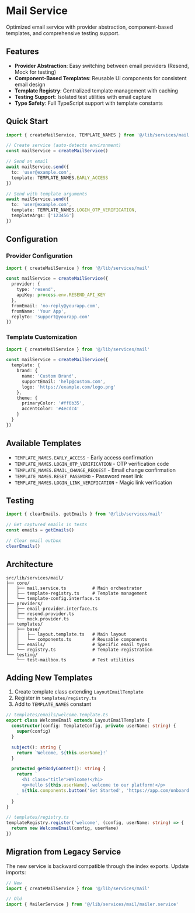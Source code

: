 # Mail Service

Optimized email service with provider abstraction, component-based templates, and comprehensive testing support.

## Features

- **Provider Abstraction**: Easy switching between email providers (Resend, Mock for testing)
- **Component-Based Templates**: Reusable UI components for consistent email design
- **Template Registry**: Centralized template management with caching
- **Testing Support**: Isolated test utilities with email capture
- **Type Safety**: Full TypeScript support with template constants

## Quick Start

```typescript
import { createMailService, TEMPLATE_NAMES } from '@/lib/services/mail'

// Create service (auto-detects environment)
const mailService = createMailService()

// Send an email
await mailService.send({
  to: 'user@example.com',
  template: TEMPLATE_NAMES.EARLY_ACCESS
})

// Send with template arguments
await mailService.send({
  to: 'user@example.com',
  template: TEMPLATE_NAMES.LOGIN_OTP_VERIFICATION,
  templateArgs: ['123456']
})
```

## Configuration

### Provider Configuration

```typescript
import { createMailService } from '@/lib/services/mail'

const mailService = createMailService({
  provider: {
    type: 'resend',
    apiKey: process.env.RESEND_API_KEY
  },
  fromEmail: 'no-reply@yourapp.com',
  fromName: 'Your App',
  replyTo: 'support@yourapp.com'
})
```

### Template Customization

```typescript
import { createMailService } from '@/lib/services/mail'

const mailService = createMailService({
  template: {
    brand: {
      name: 'Custom Brand',
      supportEmail: 'help@custom.com',
      logo: 'https://example.com/logo.png'
    },
    theme: {
      primaryColor: '#ff6b35',
      accentColor: '#4ecdc4'
    }
  }
})
```

## Available Templates

- `TEMPLATE_NAMES.EARLY_ACCESS` - Early access confirmation
- `TEMPLATE_NAMES.LOGIN_OTP_VERIFICATION` - OTP verification code
- `TEMPLATE_NAMES.EMAIL_CHANGE_REQUEST` - Email change confirmation
- `TEMPLATE_NAMES.RESET_PASSWORD` - Password reset link
- `TEMPLATE_NAMES.LOGIN_LINK_VERIFICATION` - Magic link verification

## Testing

```typescript
import { clearEmails, getEmails } from '@/lib/services/mail'

// Get captured emails in tests
const emails = getEmails()

// Clear email outbox
clearEmails()
```

## Architecture

```
src/lib/services/mail/
├── core/
│   ├── mail.service.ts          # Main orchestrator
│   ├── template-registry.ts     # Template management
│   └── template-config.interface.ts
├── providers/
│   ├── email-provider.interface.ts
│   ├── resend.provider.ts
│   └── mock.provider.ts
├── templates/
│   ├── base/
│   │   ├── layout.template.ts   # Main layout
│   │   └── components.ts        # Reusable components
│   ├── emails/                  # Specific email types
│   └── registry.ts              # Template registration
└── testing/
    └── test-mailbox.ts          # Test utilities
```

## Adding New Templates

1. Create template class extending `LayoutEmailTemplate`
2. Register in `templates/registry.ts`
3. Add to `TEMPLATE_NAMES` constant

```typescript
// templates/emails/welcome.template.ts
export class WelcomeEmail extends LayoutEmailTemplate {
  constructor(config: TemplateConfig, private userName: string) {
    super(config)
  }

  subject(): string {
    return `Welcome, ${this.userName}!`
  }

  protected getBodyContent(): string {
    return `
      <h1 class="title">Welcome!</h1>
      <p>Hello ${this.userName}, welcome to our platform!</p>
      ${this.components.button('Get Started', 'https://app.com/onboard')}
    `
  }
}

// templates/registry.ts
templateRegistry.register('welcome', (config, userName: string) => {
  return new WelcomeEmail(config, userName)
})
```

## Migration from Legacy Service

The new service is backward compatible through the index exports. Update imports:

```typescript
// New
import { createMailService } from '@/lib/services/mail'

// Old
import { MailerService } from '@/lib/services/mail/mailer.service'
```
